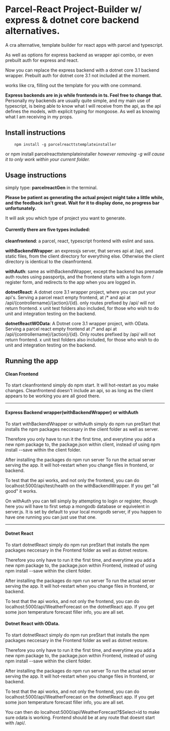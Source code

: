 # Parcel-React Project-Builder w/ express & dotnet core backend alternatives.

A cra alternative, template builder for react apps with parcel and typescript.

As well as options for express backend as wrapper api combo,
 or even prebuilt auth for express and react.

Now you can replace the express backend with a dotnet core 3.1 backend wrapper.
Prebuilt auth for dotnet core 3.1 not included at the moment.

works like cra, filling out the template for you with one command.

**Express backends are in js while frontends in ts. Feel free to change that.**
Personally my backends are usually quite simple, and my main use of typescript,
is being able to know what I will receive from the api, as the api defines the models,
with explicit typing for mongoose. As well as knowing what I am receiving in my props.

## Install instructions
        npm install -g parcelreacttstemplateinstaller
or
        npm install parcelreacttstemplateinstaller
*however removing -g will cause it to only work within your current folder.*

## Usage instructions
simply type: 
        **parcelreactGen**
in the terminal.

**Please be patient as generating the actual project might take a little while,
and the feedback isn't great. Wait for it to display done, no progress bar unfortunately.**

It will ask you which type of project you want to generate.

#### Currently there are five types included:

**cleanfrontend**: a parcel, react, typescript frontend with eslint and sass.

**withBackendWrapper**: an expressjs server, that serves api at /api, and static files,
from the client directory for everything else. Otherwise the client directory is identical to
the cleanfrontend.

**withAuth**: same as withBackendWrapper, except the backend has premade auth routes using passportjs,
and the frontend starts with a login form / register form, and redirects to the app when you are logged in.

**dotnetReact**: A dotnet core 3.1 wrapper project, where you can put your api's. Serving a parcel react empty frontend, at /* and
                api at /api/{controllername}/{action}/{id}.
                only routes prefixed by /api/ will not return frontend.
                x unit test folders also included, for those who wish to do unit and integration testing on the backend.

**dotnetReactWOData**: A Dotnet core 3.1 wrapper project, with OData. Serving a parcel react empty frontend at /* and
                       api at /api/{controllername}/{action}/{id}.
                       Only routes prefixed by /api/ will not return frontend.
                       x unit test folders also included, for those who wish to do unit and integration testing on the backend.

## Running the app

#### Clean Frontend
To start cleanfrontend simply do npm start. 
It will hot-restart as you make changes.
Cleanfrontend doesn't include an api, so as long as the client appears to be working you are all good there.
_______________________________________________

#### Express Backend wrapper(withBackendWrapper) or withAuth
To start withBackendWrapper or withAuth simply do
                npm run preStart
that installs the npm packages neccesary in the client folder as well as server.

Therefore you only have to run it the first time, and everytime you add a new npm package to,
the package.json within client, instead of using npm install --save within the client folder.

After installing the packages do 
                npm run server
To run the actual server serving the app.
It will hot-restart when you change files in frontend, or backend.

To test that the api works, and not only the frontend, you can do
localhost:5000/api/test/health on the withBackendWrapper. If you get "all good" it works.

On withAuth you can tell simply by attempting to login or register, though here you will have to first
setup a mongodb database or equivelent in server.js. It is set by default to your local mongodb server,
if you happen to have one running you can just use that one.
________________________________________________________________________________________________________________

#### Dotnet React
To start dotnetReact simply do
npm run preStart
that installs the npm packages neccesary in the Frontend folder as well as dotnet restore.

Therefore you only have to run it the first time, and everytime you add a new npm package to,
the package.json within Frontend, instead of using npm install --save within the client folder.

After installing the packages do 
                npm run server
To run the actual server serving the app.
It will hot-restart when you change files in frontend, or backend.

To test that the api works, and not only the frontend, you can do
localhost:5000/api/WeatherForecast on the dotnetReact app. If you get some json temperature forecast filler info,
you are all set.

#### Dotnet React with OData.
To start dotnetReact simply do
npm run preStart
that installs the npm packages neccesary in the Frontend folder as well as dotnet restore.

Therefore you only have to run it the first time, and everytime you add a new npm package to,
the package.json within Frontend, instead of using npm install --save within the client folder.

After installing the packages do 
                npm run server
To run the actual server serving the app.
It will hot-restart when you change files in frontend, or backend.

To test that the api works, and not only the frontend, you can do
localhost:5000/api/WeatherForecast on the dotnetReact app. If you get some json temperature forecast filler info,
you are all set.

You can then do localhost:5000/api/WeatherForecast?$Select=id to make sure odata is working.
Frontend should be at any route that doesnt start with /api/.